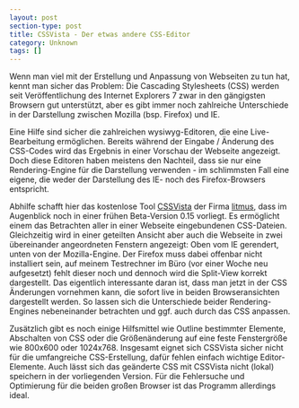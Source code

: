 ```yaml
---
layout: post
section-type: post
title: CSSVista - Der etwas andere CSS-Editor
category: Unknown
tags: []
---
```

<p>
Wenn man viel mit der Erstellung und Anpassung von Webseiten zu tun hat, kennt man sicher das Problem: Die Cascading Stylesheets (CSS) werden seit Ver&ouml;ffentlichung des Internet Explorers 7 zwar in den g&auml;ngigsten Browsern gut unterst&uuml;tzt, aber es gibt immer noch zahlreiche Unterschiede in der Darstellung zwischen Mozilla (bsp. Firefox) und IE. 
</p>
<p>
Eine Hilfe sind sicher die zahlreichen wysiwyg-Editoren, die eine Live-Bearbeitung erm&ouml;glichen. Bereits w&auml;hrend der Eingabe / &Auml;nderung des CSS-Codes wird das Ergebnis in einer Vorschau der Webseite angezeigt. Doch diese Editoren haben meistens den Nachteil, dass sie nur eine Rendering-Engine f&uuml;r die Darstellung verwenden - im schlimmsten Fall eine eigene, die weder der Darstellung des IE- noch des Firefox-Browsers entspricht. 
</p>
<p>
Abhilfe schafft hier das kostenlose Tool <a href="http://litmusapp.com/cssvista" target="_blank">CSSVista</a> der Firma <a href="http://litmusapp.com/" target="_blank">litmus</a>, dass im Augenblick noch in einer fr&uuml;hen Beta-Version 0.15 vorliegt. Es erm&ouml;glicht einem das Betrachten aller in einer Webseite eingebundenen CSS-Dateien. Gleichzeitig wird in einer geteilten Ansicht aber auch die Webseite in zwei &uuml;bereinander angeordneten Fenstern angezeigt: Oben vom IE gerendert, unten von der Mozilla-Engine. Der Firefox muss dabei offenbar nicht installiert sein, auf meinem Testrechner im B&uuml;ro (vor einer Woche neu aufgesetzt) fehlt dieser noch und dennoch wird die Split-View korrekt dargestellt. Das eigentlich interessante daran ist, dass man jetzt in der CSS &Auml;nderungen vornehmen kann, die sofort live in beiden Browseransichten dargestellt werden. So lassen sich die Unterschiede beider Rendering-Engines nebeneinander betrachten und ggf. auch durch das CSS anpassen. 
</p>
<p>
Zus&auml;tzlich gibt es noch einige Hilfsmittel wie Outline bestimmter Elemente, Abschalten von CSS oder die Gr&ouml;&szlig;en&auml;nderung auf eine feste Fenstergr&ouml;&szlig;e wie 800x600 oder 1024x768. Insgesamt eignet sich CSSVista sicher nicht f&uuml;r die umfangreiche CSS-Erstellung, daf&uuml;r fehlen einfach wichtige Editor-Elemente. Auch l&auml;sst sich das ge&auml;nderte CSS mit CSSVista nicht (lokal) speichern in der vorliegenden Version. F&uuml;r die Fehlersuche und Optimierung f&uuml;r die beiden gro&szlig;en Browser ist das Programm allerdings ideal. 
</p>
